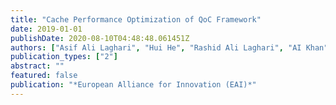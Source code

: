 ```yaml
---
title: "Cache Performance Optimization of QoC Framework"
date: 2019-01-01
publishDate: 2020-08-10T04:48:48.061451Z
authors: ["Asif Ali Laghari", "Hui He", "Rashid Ali Laghari", "AI Khan", "Rahul Yadav"]
publication_types: ["2"]
abstract: ""
featured: false
publication: "*European Alliance for Innovation (EAI)*"
---
```


